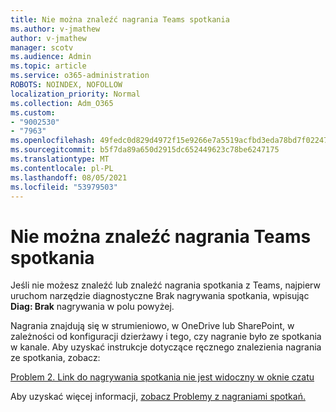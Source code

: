 ```yaml
---
title: Nie można znaleźć nagrania Teams spotkania
ms.author: v-jmathew
author: v-jmathew
manager: scotv
ms.audience: Admin
ms.topic: article
ms.service: o365-administration
ROBOTS: NOINDEX, NOFOLLOW
localization_priority: Normal
ms.collection: Adm_O365
ms.custom:
- "9002530"
- "7963"
ms.openlocfilehash: 49fedc0d829d4972f15e9266e7a5519acfbd3eda78bd7f022477060523b9afd3
ms.sourcegitcommit: b5f7da89a650d2915dc652449623c78be6247175
ms.translationtype: MT
ms.contentlocale: pl-PL
ms.lasthandoff: 08/05/2021
ms.locfileid: "53979503"
---
```

# <a name="cant-find-the-teams-meeting-recording"></a>Nie można znaleźć nagrania Teams spotkania

Jeśli nie możesz znaleźć lub znaleźć nagrania spotkania z Teams, najpierw uruchom narzędzie diagnostyczne Brak nagrywania spotkania, wpisując **Diag: Brak** nagrywania w polu powyżej. 

Nagrania znajdują się w strumieniowo, w OneDrive lub SharePoint, w zależności od konfiguracji dzierżawy i tego, czy nagranie było ze spotkania w kanale. Aby uzyskać instrukcje dotyczące ręcznego znalezienia nagrania ze spotkania, zobacz: 

[Problem 2. Link do nagrywania spotkania nie jest widoczny w oknie czatu](/microsoftteams/troubleshoot/meetings/troubleshoot-meeting-recording-issues#issue-2-the-meeting-recording-link-isnt-visible-in-a-chat-window)

Aby uzyskać więcej informacji, [zobacz Problemy z nagraniami spotkań.](/microsoftteams/troubleshoot/meetings/troubleshoot-meeting-recording-issues)
